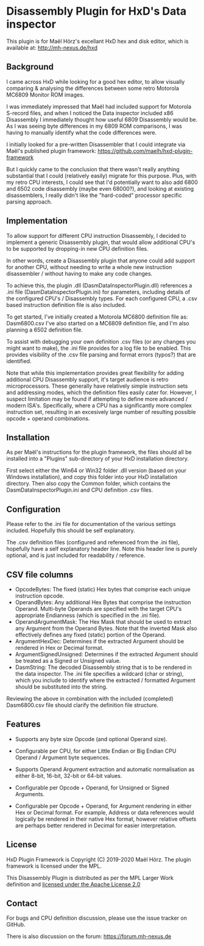 # Disassembly Plugin for HxD's Data inspector

This plugin is for Maël Hörz's excellant HxD hex and disk editor, which is available at: http://mh-nexus.de/hxd

## Background

I came across HxD while looking for a good hex editor, to allow visually comparing & analysing the differences between some retro Motorola MC6809 Monitor ROM images.

I was immediately impressed that Maël had included support for Motorola S-record files, and when I noticed the Data inspector included x86 Disassembly I immediately thought how useful 6809 Disassembly would be.
As I was seeing byte differences in my 6809 ROM comparisons, I was having to manually identify what the code differences were.

I initially looked for a pre-written Disassembler that I could integrate via Maël's published plugin framework: https://github.com/maelh/hxd-plugin-framework   

But I quickly came to the conclusion that there wasn't really anything substantial that I could (relatively easily) migrate for this purpose.
Plus, with my retro CPU interests, I could see that I'd potentially want to also add 6800 and 6502 code disassembly (maybe even 68000?), and looking at existing disassemblers, I really didn't like the "hard-coded" processor specific parsing approach.
  
## Implementation

To allow support for different CPU instruction Disassembly, I decided to implement a generic Disassembly plugin, that would allow additional CPU's to be supported by dropping-in new CPU definition files.

In other words, create a Disassembly plugin that anyone could add support for another CPU, without needing to write a whole new instruction disassembler / without having to make any code changes.

To achieve this, the plugin .dll (DasmDataInspectorPlugin.dll) references a .ini file (DasmDataInspectorPlugin.ini) for parameters, including details of the configured CPU's / Disassembly types.
For each configured CPU, a .csv based instruction definition file is also included.

To get started, I've initially created a Motorola MC6800 definition file as: Dasm6800.csv
I've also started on a MC6809 definition file, and I'm also planning a 6502 definition file.

To assist with debugging your own definition .csv files (or any changes you might want to make), the .ini file provides for a log file to be enabled. This provides visibility of the .csv file parsing and format errors (typos?) that are identified.

Note that while this implementation provides great flexibility for adding additional CPU Disassembly support, it's target audience is retro microprocessors. These generally have relatively simple instruction sets and addressing modes, which the definition files easily cater for.
However, I suspect limitation may be found if attempting to define more advanced / modern ISA's. Specifically, where a CPU has a significantly more complex instruction set, resulting in an excesively large number of resulting possible opcode + operand combinations.    

## Installation

As per Maël's instructions for the plugin framework, the files should all be installed into a "Plugins" sub-directory of your HxD installation directory.

First select either the Win64 or Win32 folder .dll version (based on your Windows installation), and copy this folder into your HxD installation directory.
Then also copy the Common folder, which contains the DasmDataInspectorPlugin.ini and CPU definition .csv files.

## Configuration

Please refer to the .ini file for documentation of the various settings included. Hopefully this should be self explanatory.

The .csv definition files (configured and referenced from the .ini file), hopefully have a self explanatory header line. Note this header line is purely optional, and is just included for readability / reference. 

## CSV file columns

- OpcodeBytes: The fixed (static) Hex bytes that comprise each unique instruction opcode. 
- OperandBytes: Any additional Hex Bytes that comprise the instruction Operand. Multi-byte Operands are specified with the target CPU's appropriate Endianness (which is specified in the .ini file).  
- OperandArgumentMask: The Hex Mask that should be used to extract any Argument from the Operand Bytes. Note that the inverted Mask also effectively defines any fixed (static) portion of the Operand. 
- ArgumentHexDec: Determines if the extracted Argument should be rendered in Hex or Decimal format.
- ArgumentSignedUnsigned: Determines if the extracted Argument should be treated as a Signed or Unsigned value. 
- DasmString: The decoded Disassembly string that is to be rendered in the data inspector. The .ini file specifies a wildcard (char or string), which you include to identify where the extracted / formatted Argument should be substituted into the string. 

Reviewing the above in combination with the included (completed) Dasm6800.csv file should clarify the definition file structure. 

## Features

- Supports any byte size Opcode (and optional Operand size).

- Configurable per CPU, for either Little Endian or Big Endian CPU Operand / Argument byte sequences.

- Supports Operand Argument extraction and automatic normalisation as either 8-bit, 16-bit, 32-bit or 64-bit values.

- Configurable per Opcode + Operand, for Unsigned or Signed Arguments.

- Configurable per Opcode + Operand, for Argument rendering in either Hex or Decimal format. For example, Address or data references would logically be rendered in their native Hex format, however relative offsets are perhaps better rendered in Decimal for easier interpretation.

## License

HxD Plugin Framework is Copyright (C) 2019-2020 Maël Hörz. The plugin framework is licensed under the MPL. 

This Disassembly Plugin is distributed as per the MPL Larger Work definition and [licensed under the Apache License 2.0](LICENSE)

## Contact

For bugs and CPU definition discussion, please use the issue tracker on GitHub.

There is also discussion on the forum: https://forum.mh-nexus.de
